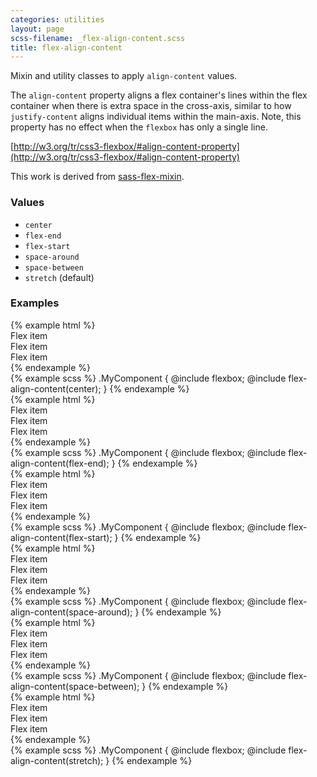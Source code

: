 ```yaml
---
categories: utilities
layout: page
scss-filename: _flex-align-content.scss
title: flex-align-content
---
```

Mixin and utility classes to apply `align-content` values.

The `align-content` property aligns a flex container's lines within the flex container when there is extra space in the cross-axis, similar to how `justify-content` aligns individual items within the main-axis. Note, this property has no effect when the `flexbox` has only a single line.

[http://w3.org/tr/css3-flexbox/#align-content-property](http://w3.org/tr/css3-flexbox/#align-content-property)

This work is derived from [sass-flex-mixin](https://github.com/mastastealth/sass-flex-mixin).

### Values
* `center`
* `flex-end`
* `flex-start`
* `space-around`
* `space-between`
* `stretch` (default)

### Examples
<div class="DocsExample DocsExample--grouped">
{% example html %}
<div class="u-flexbox u-flex-align-content--center">
  <div class="u-background-color--gray-14">Flex item</div>
  <div class="u-background-color--gray-12">Flex item</div>
  <div class="u-background-color--gray-13">Flex item</div>
</div>
{% endexample %}
</div>

<div class="DocsExample DocsExample--render--hidden">
{% example scss %}
.MyComponent {
  @include flexbox;
  @include flex-align-content(center);
}
{% endexample %}
</div>


<div class="DocsExample DocsExample--grouped">
{% example html %}
<div class="u-flexbox u-flex-align-content--flex-end">
  <div class="u-background-color--gray-14">Flex item</div>
  <div class="u-background-color--gray-12">Flex item</div>
  <div class="u-background-color--gray-13">Flex item</div>
</div>
{% endexample %}
</div>

<div class="DocsExample DocsExample--render--hidden">
{% example scss %}
.MyComponent {
  @include flexbox;
  @include flex-align-content(flex-end);
}
{% endexample %}
</div>


<div class="DocsExample DocsExample--grouped">
{% example html %}
<div class="u-flexbox u-flex-align-content--flex-start">
  <div class="u-background-color--gray-14">Flex item</div>
  <div class="u-background-color--gray-12">Flex item</div>
  <div class="u-background-color--gray-13">Flex item</div>
</div>
{% endexample %}
</div>

<div class="DocsExample DocsExample--render--hidden">
{% example scss %}
.MyComponent {
  @include flexbox;
  @include flex-align-content(flex-start);
}
{% endexample %}
</div>


<div class="DocsExample DocsExample--grouped">
{% example html %}
<div class="u-flexbox u-flex-align-content--space-around">
  <div class="u-background-color--gray-14">Flex item</div>
  <div class="u-background-color--gray-12">Flex item</div>
  <div class="u-background-color--gray-13">Flex item</div>
</div>
{% endexample %}
</div>

<div class="DocsExample DocsExample--render--hidden">
{% example scss %}
.MyComponent {
  @include flexbox;
  @include flex-align-content(space-around);
}
{% endexample %}
</div>


<div class="DocsExample DocsExample--grouped">
{% example html %}
<div class="u-flexbox u-flex-align-content--space-between">
  <div class="u-background-color--gray-14">Flex item</div>
  <div class="u-background-color--gray-12">Flex item</div>
  <div class="u-background-color--gray-13">Flex item</div>
</div>
{% endexample %}
</div>

<div class="DocsExample DocsExample--render--hidden">
{% example scss %}
.MyComponent {
  @include flexbox;
  @include flex-align-content(space-between);
}
{% endexample %}
</div>

<div class="DocsExample DocsExample--grouped">
{% example html %}
<div class="u-flexbox u-flex-align-content--stretch">
  <div class="u-background-color--gray-14">Flex item</div>
  <div class="u-background-color--gray-12">Flex item</div>
  <div class="u-background-color--gray-13">Flex item</div>
</div>
{% endexample %}
</div>

<div class="DocsExample DocsExample--render--hidden">
{% example scss %}
.MyComponent {
  @include flexbox;
  @include flex-align-content(stretch);
}
{% endexample %}
</div>
